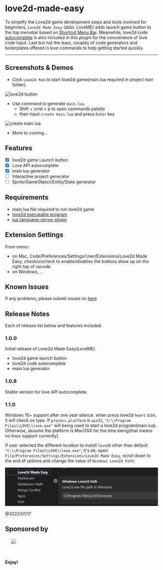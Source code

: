 # love2d-made-easy

To simplify the Love2d game development steps and tools involved for beginners, `Love2d Made Easy` (abbr. LoveME) adds launch game button to the top menubar based on [Shortcut Menu Bar](https://marketplace.visualstudio.com/items?itemName=jerrygoyal.shortcut-menu-bar). Meanwhile, love2d code [autocomplete](https://marketplace.visualstudio.com/items?itemName=bschulte.love) is also included in this plugin for the convienence of love code input. Last but not the least, couples of code generators and boilerplates offered in love commands to help getting started quickly.

----

## Screenshots & Demos

- Click `Love2d Run` to start love2d game(main.lua required in project root folder).

![love2d button](./screenshots/love2dbtn.png)

- Use command to generate `main.lua`.
  - Shift + cmd + p to open commands palette
  - then input `create main.lua` and press `Enter` key

![create main.lua](./screenshots/love2dmainlua.gif)


- More to coming...

## Features

- [x] love2d game Launch button
- [x] Love API autocomplete
- [x] main.lua generator
- [ ] Interactive project generator
- [ ] Sprite/GameObject/Entity/State generator

## Requirements

- main.lua file required to run love2d game
- [love2d executable program](https://love2d.org/)
- [lua-language-server plugin](https://marketplace.visualstudio.com/items?itemName=sumneko.lua)

## Extension Settings

From menu: 

- on Mac, Code/Preferences/Settings/User/Extensions/Love2d Made Easy, check/uncheck to enable/disables the buttons show up on the right top of vscode.
- on Windows, ...

## Known Issues

If any problems, please submit issues on [here](https://github.com/lwz7512/love2d-made-easy/issues)

## Release Notes

Each of release list below and features included.

### 1.0.0

Initial release of Love2d Made Easy(LoveME)

- love2d game launch button
- love2d code autocomplete
- main.lua generator

### 1.0.8

Stable version for love API autocomplete.

### 1.1.0

Windows 10+ support after one year silence. when press love2d `heart` icon, it will check os type.
If `process.platform` is `win32`, `"C:\\Program Files\\LOVE\\love.exe"` will being used to start a love2d program(main.lua). Otherwise, assume the platform is MacOSX for the time being(that means no linux support currently).

If user selected the different location to install `love2D` other than default `"C:\\Program Files\\LOVE\\love.exe"`, it's ok, open `File/Preferences/Settings/Extensions/Love2d Made Easy`, scroll down to the end of options and change the value of `Windows Love2d Path`:

![love2d.exe windows path setting](./images/love2d_windows_path.png)

@2022/01/17

## Sponsored by

  <a href="https://godot-academy.netlify.app/" target="_blank" style="display:block;margin:20px;width:48px;height:48px">
    <img src="images/ga.png"/>
  </a>

**Enjoy!**
